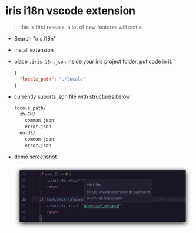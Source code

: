 # iris i18n vscode extension

<div align="center">

</div>

> this is first release, a lot of new features will come.

- Search "iris i18n"
- install extension
- place `.iris-18n.json` inside your iris project folder, put code in it.

  ```json
  {
    "locale_path": "./locale"
  }
  ```

- currently suports json file with structures below

  ```bash
  locale_path/
    zh-CN/
      common.json
      error.json
    en-US/
      common.json
      error.json
  ```

- demo screenshot

  <img src="https://github.com/chekun/vscode-iris-i18n/blob/main/assets/screenshot.jpg?raw=true" />
